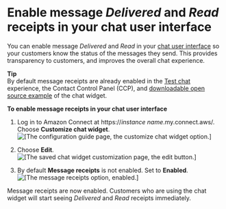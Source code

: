 # Enable message *Delivered* and *Read* receipts in your chat user interface<a name="message-receipts"></a>

You can enable message *Delivered* and *Read* in your [chat user interface](add-chat-to-website.md) so your customers know the status of the messages they send\. This provides transparency to customers, and improves the overall chat experience\.

**Tip**  
By default message receipts are already enabled in the [Test chat](chat-testing.md#test-chat) experience, the Contact Control Panel \(CCP\), and [downloadable open source example](download-chat-example.md) of the chat widget\.

**To enable message receipts in your chat user interface**

1. Log in to Amazon Connect at https://*instance name*\.my\.connect\.aws/\. Choose **Customize chat widget**\.  
![\[The configuration guide page, the customize chat widget option.\]](http://docs.aws.amazon.com/connect/latest/adminguide/images/chatwidget-customize-chat-window-button.png)

1. Choose **Edit**\.  
![\[The saved chat widget customization page, the edit button.\]](http://docs.aws.amazon.com/connect/latest/adminguide/images/chatwidget-edit-messagereceipt.png)

1. By default **Message receipts** is not enabled\. Set to **Enabled**\.  
![\[The message receipts option, enabled.\]](http://docs.aws.amazon.com/connect/latest/adminguide/images/chatwidget-enable-messagereceipt.png)

Message receipts are now enabled\. Customers who are using the chat widget will start seeing *Delivered* and *Read* receipts immediately\. 